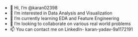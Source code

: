 - 👋 Hi, I’m @karan02398
- 👀 I’m interested in Data Analysis and Visualization
- 🌱 I’m currently learning EDA and Feature Engineering
- 💞️ I’m looking to collaborate on various real world problems
- 📫 You can contact me on LinkedIn- karan-yadav-9a1172191

<!---
karan02398/karan02398 is a ✨ special ✨ repository because its `README.md` (this file) appears on your GitHub profile.
You can click the Preview link to take a look at your changes.
--->
